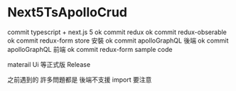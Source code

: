 # Next5TsApolloCrud


commit typescript + next.js 5  ok
commit redux   ok
commit redux-obserable   ok
commit redux-form  store 安裝 ok
commit apolloGraphQL 後端 ok
commit apolloGraphQL 前端 ok
commit redux-form sample code

materail Ui 等正式版 Release

之前遇到的 許多問題都是 後端不支援 import 要注意

